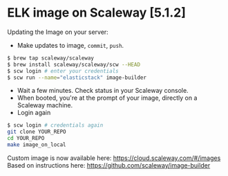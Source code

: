 # ELK image on Scaleway [5.1.2]

Updating the Image on your server: 

- Make updates to image, `commit`, `push`.

```sh
$ brew tap scaleway/scaleway
$ brew install scaleway/scaleway/scw --HEAD
$ scw login # enter your credentials
$ scw run --name="elasticstack" image-builder
```

- Wait a few minutes. Check status in your Scaleway console.
- When booted, you're at the prompt of your image, directly on a Scaleway machine.
- Login again

```sh
$ scw login # credentials again
git clone YOUR_REPO
cd YOUR_REPO
make image_on_local
```

Custom image is now available here: https://cloud.scaleway.com/#/images
Based on instructions here: https://github.com/scaleway/image-builder
